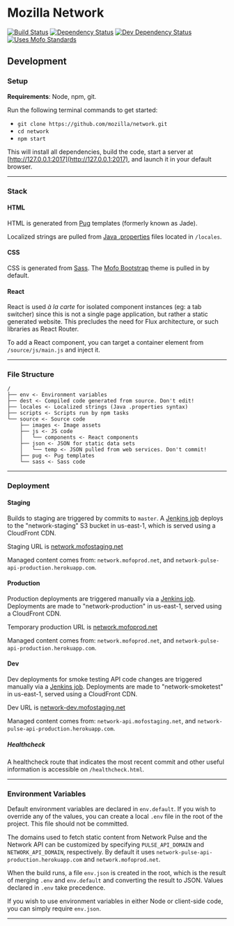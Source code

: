 # Mozilla Network

[![Build Status](https://travis-ci.org/mozilla/network.svg?branch=master)](https://travis-ci.org/mozilla/network)
[![Dependency Status](https://david-dm.org/mozilla/network.svg)](https://david-dm.org/mozilla/network)
[![Dev Dependency Status](https://david-dm.org/mozilla/network/dev-status.svg)](https://david-dm.org/mozilla/network/?type=dev)
[![Uses Mofo Standards](https://MozillaFoundation.github.io/mofo-standards/badge.svg)](https://github.com/MozillaFoundation/mofo-standards)

## Development

### Setup

**Requirements**: Node, npm, git.

Run the following terminal commands to get started:

- `git clone https://github.com/mozilla/network.git`
- `cd network`
- `npm start`

This will install all dependencies, build the code, start a server at [http://127.0.0.1:2017](http://127.0.0.1:2017), and launch it in your default browser.

---

### Stack

#### HTML

HTML is generated from [Pug](https://pugjs.org) templates (formerly known as Jade).

Localized strings are pulled from [Java .properties](https://en.wikipedia.org/wiki/.properties) files located in `/locales`.

#### CSS

CSS is generated from [Sass](http://sass-lang.com/). The [Mofo Bootstrap](https://github.com/mozilla/mofo-bootstrap) theme is pulled in by default.

#### React

React is used *à la carte* for isolated component instances (eg: a tab switcher) since this is not a single page application, but rather a static generated website. This precludes the need for Flux architecture, or such libraries as React Router.

To add a React component, you can target a container element from `/source/js/main.js` and inject it.

---

### File Structure

```
/
├── env <- Environment variables
├── dest <- Compiled code generated from source. Don't edit!
├── locales <- Localized strings (Java .properties syntax)
├── scripts <- Scripts run by npm tasks
└── source <- Source code
    ├── images <- Image assets
    ├── js <- JS code
    │   └── components <- React components
    ├── json <- JSON for static data sets
    │   └── temp <- JSON pulled from web services. Don't commit!
    ├── pug <- Pug templates
    └── sass <- Sass code
```

---

### Deployment

#### Staging

Builds to staging are triggered by commits to `master`. A [Jenkins job](https://jenkins.mofoprod.net/view/STAGING/job/Network%20(staging)/) deploys to the "network-staging" S3 bucket in us-east-1, which is served using a CloudFront CDN.

Staging URL is [network.mofostaging.net](https://network.mofostaging.net)

Managed content comes from: `network.mofoprod.net`, and `network-pulse-api-production.herokuapp.com`.

#### Production

Production deployments are triggered manually via a [Jenkins job](https://jenkins.mofoprod.net/view/STAGING/job/Network%20(production)/). Deployments are made to "network-production" in us-east-1, served using a CloudFront CDN.

Temporary production URL is [network.mofoprod.net](https://network.mofoprod.net)

Managed content comes from: `network.mofoprod.net`, and `network-pulse-api-production.herokuapp.com`.

#### Dev

Dev deployments for smoke testing API code changes are triggered manually via a [Jenkins job](https://jenkins.mofoprod.net/view/STAGING/job/Network%20(dev)/). Deployments are made to "network-smoketest" in us-east-1, served using a CloudFront CDN.

Dev URL is [network-dev.mofostaging.net](https://network-dev.mofostaging.net)

Managed content comes from: `network-api.mofostaging.net`, and `network-pulse-api-production.herokuapp.com`.

##### Healthcheck

A healthcheck route that indicates the most recent commit and other useful information is accessible on `/healthcheck.html`.

---

### Environment Variables

Default environment variables are declared in `env.default`. If you wish to override any of the values, you can create a local `.env` file in the root of the project. This file should not be committed.

The domains used to fetch static content from Network Pulse and the Network API can be customized by specifying `PULSE_API_DOMAIN` and `NETWORK_API_DOMAIN`, respectively. By default it uses `network-pulse-api-production.herokuapp.com` and `network.mofoprod.net`.

When the build runs, a file `env.json` is created in the root, which is the result of merging `.env` and `env.default` and converting the result to JSON. Values declared in `.env` take precedence.

If you wish to use environment variables in either Node or client-side code, you can simply require `env.json`.

---

